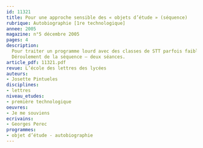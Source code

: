 ```yaml
---
id: 11321
title: Pour une approche sensible des « objets d’étude » (séquence)
rubrique: Autobiographie [1re technologique]
annee: 2005
magazine: n°5 décembre 2005
pages: 4
description: 
  Pour traiter un programme lourd avec des classes de STT parfois faibles, il est nécessaire de poser des problématiques qui vont à l’essentiel, puisqu’on ne peut espérer aborder en classe tous les aspects impliqués par « le biographique » – autobiographie, biographie, roman autobiographique, biographie romancée, autofiction… Comment donner aux élèves de l’appétit pour les lectures cursives ou analytiques que l’on va leur proposer ? Par une approche sensible, une expérience qui les touche personnellement, sans pour autant tomber dans la démagogie ni le voyeurisme…
  Déroulement de la séquence – deux séances.
article_pdf: 11321.pdf
revue: L’école des lettres des lycées
auteurs:
- Josette Pintueles
disciplines:
- lettres
niveau_etudes:
- première technologique
oeuvres:
- Je me souviens
ecrivains:
- Georges Perec
programmes:
- objet d’étude - autobiographie
---
```

